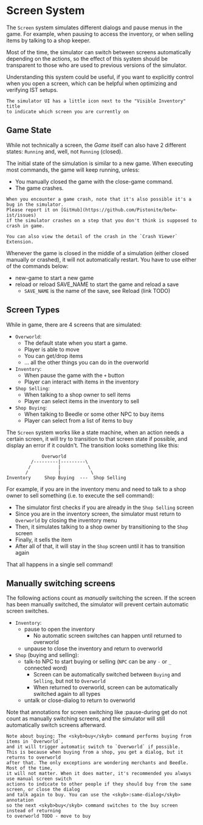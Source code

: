 # Screen System

The `Screen` system simulates different dialogs and pause menus in the game.
For example, when pausing to access the inventory, or when selling items by talking
to a shop keeper.

Most of the time, the simulator can switch between screens automatically
depending on the actions, so the effect of this system should be transparent
to those who are used to previous versions of the simulator. 

Understanding this system could be useful, if you want to explicitly control
when you open a screen, which can be helpful when optimizing and verifying IST setups.

```admonish tip
The simulator UI has a little icon next to the "Visible Inventory" title
to indicate which screen you are currently on
```

## Game State
While not technically a screen, the *Game* itself can also have 2 different states:
`Running` and, well, not `Running` (closed).

The initial state of the simulation is similar to a new game. When executing most commands,
the game will keep running, unless:
- You manually closed the game with the <skyb>close-game</skyb> command.
- The game crashes.

```admonish note
When you encounter a game crash, note that it's also possible it's a bug in the simulator. 
Please report it on [GitHub](https://github.com/Pistonite/botw-ist/issues)
if the simulator crashes on a step that you don't think is supposed to crash in game.

You can also view the detail of the crash in the `Crash Viewer` Extension.

```

Whenever the game is closed in the middle of a simulation (either closed manually or crashed), it will not automatically
restart. You have to use either of the commands below:
- <skyb>new-game</skyb> to start a new game
- <skyb>reload</skyb> or <skyb>reload SAVE_NAME</skyb> to start the game and reload a save
  - `SAVE_NAME` is the name of the save, see Reload (link TODO)

## Screen Types
While in game, there are 4 screens that are simulated:

- `Overworld`:
  - The default state when you start a game.
  - Player is able to move
  - You can get/drop items
  - ... all the other things you can do in the overworld
- `Inventory`:
  - When pause the game with the `+` button
  - Player can interact with items in the inventory
- `Shop Selling`:
  - When talking to a shop owner to sell items
  - Player can select items in the inventory to sell
- `Shop Buying`:
  - When talking to Beedle or some other NPC to buy items
  - Player can select from a list of items to buy

The `Screen` system works like a state machine, when an action needs a certain
screen, it will try to transition to that screen state if possible, and display
an error if it couldn't. The transition looks something like this:

```
             Overworld
         /---------|---------\
        /          |          \
       /           |           \
Inventory     Shop Buying  ---  Shop Selling
```

For example, if you are in the inventory menu and need to talk to a shop owner to sell something
(i.e. to execute the <skyb>sell</skyb> command):
- The simulator first checks if you are already in the `Shop Selling` screen
- Since you are in the inventory screen, the simulator must return to `Overworld` by closing the inventory menu
- Then, it simulates talking to a shop owner by transitioning to the `Shop` screen
- Finally, it sells the item
- After all of that, it will stay in the `Shop` screen until it has to transition again

That all happens in a single <skyb>sell</skyb> command!

## Manually switching screens
The following actions count as *manually* switching the screen.
If the screen has been manually switched, the simulator will prevent
certain automatic screen switches.

- `Inventory`:
  - <skyb>pause</skyb> to open the inventory
    - No automatic screen switches can happen until returned to overworld
  - <skyb>unpause</skyb> to close the inventory and return to overworld
- `Shop` (buying and selling):
  - <skyb>talk-to NPC</skyb> to start buying or selling (`NPC` can be any `-` or `_` connected word)
    - Screen can be automatically switched between `Buying` and `Selling`, but not to `Overworld`
    - When returned to overworld, screen can be automatically switched again to all types
  - <skyb>untalk</skyb> or <skyb>close-dialog</skyb> to return to overworld

Note that annotations for screen switching like <skyb>:pause-during get</skyb> do
not count as manually switching screens, and the simulator
will still automatically switch screens afterward.

```admonish note
Note about buying: The <skyb>buy</skyb> command performs buying from items in `Overworld`,
and it will trigger automatic switch to `Overworld` if possible.
This is because when buying from a shop, you get a dialog, but it returns to overworld
after that. The only exceptions are wondering merchants and Beedle. Most of the time,
it will not matter. When it does matter, it's recommended you always use manual screen switch
actions to indicate to other people if they should buy from the same screen, or close the dialog
and talk again to buy. You can use the <skyb>:same-dialog</skyb> annotation
so the next <skyb>buy</skyb> command switches to the buy screen instead of returning
to overworld TODO - move to buy
```
